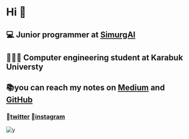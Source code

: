 # Hi  🤗

## 💻 Junior programmer at [SimurgAI](https://www.simurgai.com) 
## 👩🏻‍💻 Computer engineering student at Karabuk Universty
## 📚you can reach my notes on [Medium](https://medium.com/@necmiyesoylu) and [GitHub](https://t.co/zY2vIULjB4)
### 🔗[twitter](https://twitter.com/necmiye_soylu) 🔗[instagram](https://www.instagram.com)
![y ](https://media-exp2.licdn.com/dms/image/C4D0BAQGAxZB9nanFMg/company-logo_200_200/0/1604772619897?e=2147483647&v=beta&t=SBvpybEkQXhX3NmBmIB_weyyorYhk-XK_qnUYKa0LEg)
